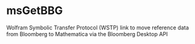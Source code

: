# msGetBBG
Wolfram Symbolic Transfer Protocol (WSTP) link to move reference data from Bloomberg to Mathematica via the Bloomberg Desktop API
